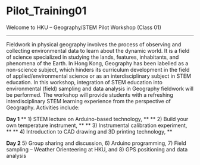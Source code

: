# Pilot_Training01
Welcome to HKU – Geography/STEM Pilot Workshop (Class 01)

********************************************************************

Fieldwork in physical geography involves the process of observing and collecting environmental data
to learn about the dynamic world. It is a field of science specialized in studying the lands, features, inhabitants,
and phenomena of the Earth. In Hong Kong, Geography has been labelled as a non-science subject, which
hinders its curriculum development in the field of applied/environmental science or as an interdisciplinary
subject in STEM education. In this workshop, integration of STEM education into environmental (field)
sampling and data analysis in Geography fieldwork will be performed. The workshop will provide students
with a refreshing interdisciplinary STEM learning experience from the perspective of Geography. Activities
include:

**Day 1**
** 1) STEM lecture on Arduino-based technology, **
** 2) Build your own temperature instrument, **
** 3) Instrumental calibration experiment, **
** 4) Introduction to CAD drawing and 3D printing technology, **

**Day 2**
5) Group sharing and discussion,
6) Arduino programming,
7) Field sampling – Weather Orienteering at HKU, and
8) GPS positioning and data analysis
